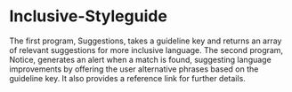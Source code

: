 # Inclusive-Styleguide
The first program, Suggestions, takes a guideline key and returns an array of relevant suggestions for more inclusive language. The second program, Notice, generates an alert when a match is found, suggesting language improvements by offering the user alternative phrases based on the guideline key. It also provides a reference link for further details.
